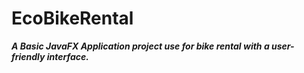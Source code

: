 # EcoBikeRental

***A Basic JavaFX Application project use for bike rental with a user-friendly interface.*** 
